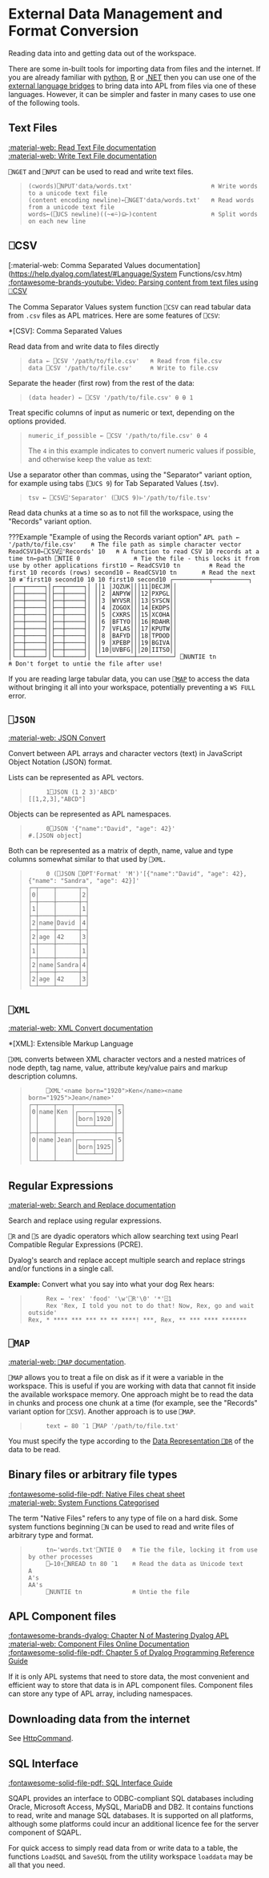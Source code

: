 # External Data Management and Format Conversion
Reading data into and getting data out of the workspace.

There are some in-built tools for importing data from files and the internet. If you are already familiar with [python](./external-language-interfaces-standard-libraries.md#python-pynapl), [R](./external-language-interfaces-standard-libraries.md#r-language-rsconnect) or [.NET](./external-language-interfaces-standard-libraries.md#net) then you can use one of the [external language bridges](./external-language-interfaces-standard-libraries.md) to bring data into APL from files via one of these languages. However, it can be simpler and faster in many cases to use one of the following tools.

## Text Files
[:material-web: Read Text File documentation](https://help.dyalog.com/latest/#Language/System%20Functions/nget.htm)  
[:material-web: Write Text File documentation](https://help.dyalog.com/latest/#Language/System%20Functions/nput.htm)

`⎕NGET` and `⎕NPUT` can be used to read and write text files.

>```APL
>(⊂words)⎕NPUT'data/words.txt'                      ⍝ Write words to a unicode text file
>(content encoding newline)←⎕NGET'data/words.txt'   ⍝ Read words from a unicode text file
>words←(⎕UCS newline)((~∊⍨)⊆⊢)content               ⍝ Split words on each new line 
>```

## ⎕CSV
[:material-web: Comma Separated Values documentation](https://help.dyalog.com/latest/#Language/System Functions/csv.htm)  
[:fontawesome-brands-youtube: Video: Parsing content from text files using ⎕CSV](https://www.youtube.com/watch?v=AHoiROI15BA)

The Comma Separator Values system function `⎕CSV` can read tabular data from `.csv` files as APL matrices. Here are some features of `⎕CSV`:

*[CSV]: Comma Separated Values

Read data from and write data to files directly  

>```APL
>data ← ⎕CSV '/path/to/file.csv'   ⍝ Read from file.csv
>data ⎕CSV '/path/to/file.csv'     ⍝ Write to file.csv
>```

Separate the header (first row) from the rest of the data:

>```APL
>(data header) ← ⎕CSV '/path/to/file.csv' ⍬ ⍬ 1
>```

Treat specific columns of input as numeric or text, depending on the options provided.  

>```APL
>numeric_if_possible ← ⎕CSV '/path/to/file.csv' ⍬ 4
>```
> The `4` in this example indicates to convert numeric values if possible, and otherwise keep the value as text:

Use a separator other than commas, using the "Separator" variant option, for example using tabs (`⎕UCS 9`) for Tab Separated Values (.tsv).  

>```APL
>tsv ← ⎕CSV⍠'Separator' (⎕UCS 9)⊢'/path/to/file.tsv'
>```

Read data chunks at a time so as to not fill the workspace, using the "Records" variant option.  

???Example "Example of using the Records variant option"
	```APL
		path ← '/path/to/file.csv'    ⍝ The file path as simple character vector
		ReadCSV10←⎕CSV⍠'Records' 10   ⍝ A function to read CSV 10 records at a time
		tn←path ⎕NTIE 0               ⍝ Tie the file - this locks it from use by other applications
		first10 ← ReadCSV10 tn        ⍝ Read the first 10 records (rows)
		second10 ← ReadCSV10 tn       ⍝ Read the next 10
		≢¨first10 second10
	10 10
		first10 second10
	┌──────────┬──────────┐
	│┌──┬─────┐│┌──┬─────┐│
	││1 │JQZUK│││11│DECJM││
	│├──┼─────┤│├──┼─────┤│
	││2 │ANPYW│││12│PXPGL││
	│├──┼─────┤│├──┼─────┤│
	││3 │WYVSR│││13│SYSCN││
	│├──┼─────┤│├──┼─────┤│
	││4 │ZOGOX│││14│EKDPS││
	│├──┼─────┤│├──┼─────┤│
	││5 │CXKRS│││15│XCOHA││
	│├──┼─────┤│├──┼─────┤│
	││6 │BFTYO│││16│RDAHR││
	│├──┼─────┤│├──┼─────┤│
	││7 │VFLAS│││17│KPUTW││
	│├──┼─────┤│├──┼─────┤│
	││8 │BAFYD│││18│TPDOD││
	│├──┼─────┤│├──┼─────┤│
	││9 │XPEBP│││19│BGIVA││
	│├──┼─────┤│├──┼─────┤│
	││10│UVBFG│││20│IITSO││
	│└──┴─────┘│└──┴─────┘│
	└──────────┴──────────┘
		⎕NUNTIE tn                    ⍝ Don't forget to untie the file after use!
	```

If you are reading large tabular data, you can use [`⎕MAP`](#map) to access the data without bringing it all into your workspace, potentially preventing a `WS FULL` error.

## `⎕JSON`
[:material-web: JSON Convert](https://help.dyalog.com/latest/#Language/System%20Functions/json.htm)

Convert between APL arrays and character vectors (text) in JavaScript Object Notation (JSON) format.

Lists can be represented as APL vectors.

>```APL
>      1⎕JSON (1 2 3)'ABCD'
>[[1,2,3],"ABCD"]
>```

Objects can be represented as APL namespaces.

>```APL
>      0⎕JSON '{"name":"David", "age": 42}'
>#.[JSON object]
>```

Both can be represented as a matrix of depth, name, value and type columns somewhat similar to that used by `⎕XML`.

>```APL
>      0 (⎕JSON ⎕OPT'Format' 'M')'[{"name":"David", "age": 42}, {"name": "Sandra", "age": 42}]'
>┌─┬────┬──────┬─┐
>│0│    │      │2│
>├─┼────┼──────┼─┤
>│1│    │      │1│
>├─┼────┼──────┼─┤
>│2│name│David │4│
>├─┼────┼──────┼─┤
>│2│age │42    │3│
>├─┼────┼──────┼─┤
>│1│    │      │1│
>├─┼────┼──────┼─┤
>│2│name│Sandra│4│
>├─┼────┼──────┼─┤
>│2│age │42    │3│
>└─┴────┴──────┴─┘
>```

## `⎕XML`
[:material-web: XML Convert documentation](https://help.dyalog.com/latest/#Language/System%20Functions/xml.htm)

*[XML]: Extensible Markup Language

`⎕XML` converts between XML character vectors and a nested matrices of node depth, tag name, value, attribute key/value pairs and markup description columns.

>```APL
>      ⎕XML'<name born="1920">Ken</name><name born="1925">Jean</name>'
>┌─┬────┬────┬───────────┬─┐
>│0│name│Ken │┌────┬────┐│5│
>│ │    │    ││born│1920││ │
>│ │    │    │└────┴────┘│ │
>├─┼────┼────┼───────────┼─┤
>│0│name│Jean│┌────┬────┐│5│
>│ │    │    ││born│1925││ │
>│ │    │    │└────┴────┘│ │
>└─┴────┴────┴───────────┴─┘
>```

## Regular Expressions
[:material-web: Search and Replace documentation](https://help.dyalog.com/latest/#Language/System%20Functions/r.htm)

Search and replace using regular expressions.

`⎕R` and `⎕S` are dyadic operators which allow searching text using Pearl Compatible Regular Expressions (PCRE).

Dyalog's search and replace accept multiple search and replace strings and/or functions in a single call.

**Example:** Convert what you say into what your dog Rex hears:

>```APL
>      Rex ← 'rex' 'food' '\w'⎕R'\0' '*'⍠1
>      Rex 'Rex, I told you not to do that! Now, Rex, go and wait outside'
>Rex, * **** *** *** ** ** ****! ***, Rex, ** *** **** *******
>```

## `⎕MAP`
[:material-web: `⎕MAP` documentation](http://help.dyalog.com/latest/#Language/System%20Functions/map.htm).

`⎕MAP` allows you to treat a file on disk as if it were a variable in the workspace. This is useful if you are working with data that cannot fit inside the available workspace memory. One approach might be to read the data in chunks and process one chunk at a time (for example, see the "Records" variant option for `⎕CSV`). Another approach is to use `⎕MAP`.

>```APL
>      text ← 80 ¯1 ⎕MAP '/path/to/file.txt'
>```

You must specify the type according to the [Data Representation `⎕DR`](http://help.dyalog.com/latest/#Language/System%20Functions/Data%20Representation%20Monadic.htm) of the data to be read.

## Binary files or arbitrary file types
[:fontawesome-solid-file-pdf: Native Files cheat sheet](https://docs.dyalog.com/latest/CheatSheet%20-%20Native%20Files.pdf)  
[:material-web: System Functions Categorised](https://help.dyalog.com/latest/#Language/System%20Functions/Summary%20Tables/System%20Functions%20Categorised.htm)

The term "Native Files" refers to any type of file on a hard disk. Some system functions beginning `⎕N` can be used to read and write files of arbitrary type and format.

>```APL
>      tn←'words.txt'⎕NTIE 0   ⍝ Tie the file, locking it from use by other processes
>      ⎕←10↑⎕NREAD tn 80 ¯1    ⍝ Read the data as Unicode text
>A
>A's
>AA's
>      ⎕NUNTIE tn              ⍝ Untie the file
>```

## APL Component files
[:fontawesome-brands-dyalog: Chapter N of Mastering Dyalog APL](https://www.dyalog.com/uploads/documents/MasteringDyalogAPL.pdf#page=557)  
[:material-web: Component Files Online Documentation](https://help.dyalog.com/latest/#Language/APL%20Component%20Files/Component%20Files.htm)  
[:fontawesome-solid-file-pdf: Chapter 5 of Dyalog Programming Reference Guide](https://docs.dyalog.com/latest/Dyalog%20Programming%20Reference%20Guide.pdf)

If it is only APL systems that need to store data, the most convenient and efficient way to store that data is in APL component files. Component files can store any type of APL array, including namespaces.

## Downloading data from the internet
See [HttpCommand](./communication-tools.md#httpcommand).

## SQL Interface
[:fontawesome-solid-file-pdf: SQL Interface Guide](https://docs.dyalog.com/latest/SQL%20Interface%20Guide.pdf)

SQAPL provides an interface to ODBC-compliant SQL databases including Oracle, Microsoft Access, MySQL, MariaDB and DB2. It contains functions to read, write and manage SQL databases. It is supported on all platforms, although some platforms could incur an additional licence fee for the server component of SQAPL.

For quick access to simply read data from or write data to a table, the functions `LoadSQL` and `SaveSQL` from the utility workspace `loaddata` may be all that you need.
